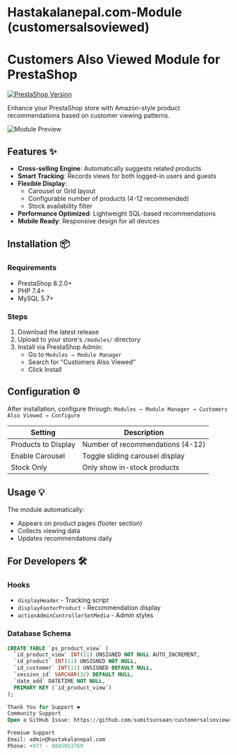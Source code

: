 # Hastakalanepal.com-Module (customersalsoviewed)
# Customers Also Viewed Module for PrestaShop

[![PrestaShop Version](https://img.shields.io/badge/PrestaShop-8.2.0%2B-brightgreen.svg)](https://www.prestashop.com)

Enhance your PrestaShop store with Amazon-style product recommendations based on customer viewing patterns.

![Module Preview](https://via.placeholder.com/800x400.png?text=Customers+Also+Viewed+Module+Preview)

## Features ✨

- **Cross-selling Engine**: Automatically suggests related products
- **Smart Tracking**: Records views for both logged-in users and guests
- **Flexible Display**:
  - Carousel or Grid layout
  - Configurable number of products (4-12 recommended)
  - Stock availability filter
- **Performance Optimized**: Lightweight SQL-based recommendations
- **Mobile Ready**: Responsive design for all devices

## Installation 📦

### Requirements
- PrestaShop 8.2.0+
- PHP 7.4+
- MySQL 5.7+

### Steps
1. Download the latest release
2. Upload to your store's `/modules/` directory
3. Install via PrestaShop Admin:
   - Go to `Modules → Module Manager`
   - Search for "Customers Also Viewed"
   - Click Install

## Configuration ⚙️

After installation, configure through:
`Modules → Module Manager → Customers Also Viewed → Configure`

| Setting | Description |
|---------|-------------|
| Products to Display | Number of recommendations (4-12) |
| Enable Carousel | Toggle sliding carousel display |
| Stock Only | Only show in-stock products |

## Usage 💡

The module automatically:
- Appears on product pages (footer section)
- Collects viewing data
- Updates recommendations daily

## For Developers 🛠️

### Hooks
- `displayHeader` - Tracking script
- `displayFooterProduct` - Recommendation display
- `actionAdminControllerSetMedia` - Admin styles

### Database Schema
```sql
CREATE TABLE `ps_product_view` (
  `id_product_view` INT(11) UNSIGNED NOT NULL AUTO_INCREMENT,
  `id_product` INT(11) UNSIGNED NOT NULL,
  `id_customer` INT(11) UNSIGNED DEFAULT NULL,
  `session_id` VARCHAR(32) DEFAULT NULL,
  `date_add` DATETIME NOT NULL,
  PRIMARY KEY (`id_product_view`)
);

Thank You for Support ❤️
Community Support
Open a GitHub Issue: https://github.com/sumitsunsaan/customersalsoviewd/issues

Premium Support
Email: admin@hastakalanepal.com
Phone: +977 - 9845053769
